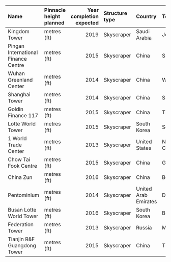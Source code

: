 | Name                                | Pinnacle height planned   |   Year completion expected | Structure type   | Country              | Town          |
|:------------------------------------|:--------------------------|---------------------------:|:-----------------|:---------------------|:--------------|
| Kingdom Tower                       | metres (ft)               |                       2019 | Skyscraper       | Saudi Arabia         | Jeddah        |
| Pingan International Finance Centre | metres (ft)               |                       2015 | Skyscraper       | China                | Shenzhen      |
| Wuhan Greenland Center              | metres (ft)               |                       2014 | Skyscraper       | China                | Wuhan         |
| Shanghai Tower                      | metres (ft)               |                       2014 | Skyscraper       | China                | Shanghai      |
| Goldin Finance 117                  | metres (ft)               |                       2015 | Skyscraper       | China                | Tianjin       |
| Lotte World Tower                   | metres (ft)               |                       2015 | Skyscraper       | South Korea          | Seoul         |
| 1 World Trade Center                | metres (ft)               |                       2013 | Skyscraper       | United States        | New York City |
| Chow Tai Fook Centre                | metres (ft)               |                       2015 | Skyscraper       | China                | Guangzhou     |
| China Zun                           | metres (ft)               |                       2016 | Skyscraper       | China                | Beijing       |
| Pentominium                         | metres (ft)               |                       2014 | Skyscraper       | United Arab Emirates | Dubai         |
| Busan Lotte World Tower             | metres (ft)               |                       2016 | Skyscraper       | South Korea          | Busan         |
| Federation Tower                    | metres (ft)               |                       2013 | Skyscraper       | Russia               | Moscow        |
| Tianjin R&F Guangdong Tower         | metres (ft)               |                       2015 | Skyscraper       | China                | Tianjin       |